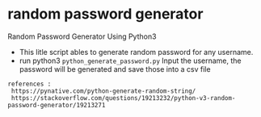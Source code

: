 # random password generator
Random Password Generator Using Python3

- This litle script ables to generate random password for any username.
- run python3 `python_generate_password.py` Input the username, the password will be generated and save those into a csv file
```
references :
 https://pynative.com/python-generate-random-string/
 https://stackoverflow.com/questions/19213232/python-v3-random-password-generator/19213271
```
